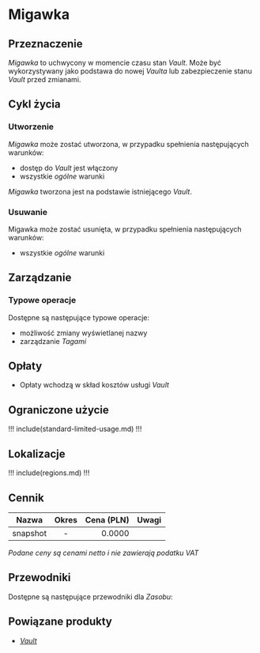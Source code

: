 # Migawka

## Przeznaczenie

*Migawka* to uchwycony w momencie czasu stan *Vault*. Może być wykorzystywany jako podstawa do nowej *Vaulta* lub zabezpieczenie stanu *Vault* przed zmianami.

## Cykl życia

### Utworzenie

*Migawka* może zostać utworzona, w przypadku spełnienia następujących warunków: 

* dostęp do *Vault* jest włączony
* wszystkie *ogólne* warunki

*Migawka* tworzona jest na podstawie istniejącego *Vault*.

### Usuwanie

Migawka może zostać usunięta, w przypadku spełnienia następujących warunków: 

* wszystkie *ogólne* warunki

## Zarządzanie

### Typowe operacje

Dostępne są następujące typowe operacje:

* możliwość zmiany wyświetlanej nazwy
* zarządzanie *Tagami*

## Opłaty

* Opłaty wchodzą w skład kosztów usługi *Vault*

## Ograniczone użycie

!!! include(standard-limited-usage.md) !!!

## Lokalizacje

!!! include(regions.md) !!!

## Cennik

Nazwa              | Okres  | Cena (PLN) | Uwagi
------------------ | :----: | ---------: | :----:
snapshot           |   -    |     0.0000 | 

*Podane ceny są cenami netto i nie zawierają podatku VAT*

## Przewodniki

Dostępne są następujące przewodniki dla *Zasobu*:

<PageList path_re="guide/storage/snapshot/"/>

## Powiązane produkty

* *[Vault](/resource/storage/vault.md)*
